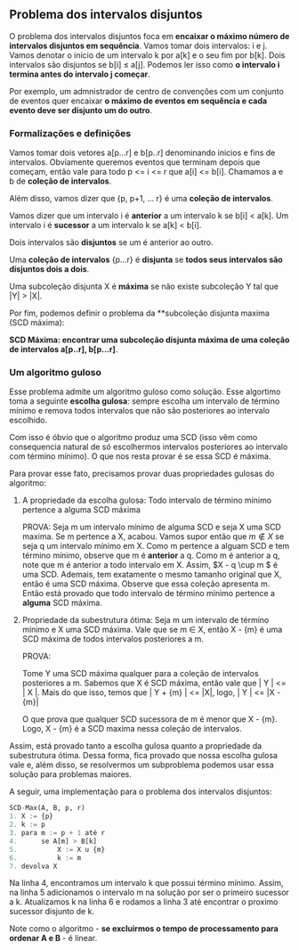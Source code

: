 ## Problema dos intervalos disjuntos

O problema dos intervalos disjuntos foca em **encaixar o máximo número de intervalos disjuntos em sequência**. Vamos tomar dois intervalos: i e j. Vamos denotar o início de um intervalo k por a[k] e o seu fim por b[k]. Dois intervalos são disjuntos se b[i] $\leq$ a[j]. Podemos ler isso como **o intervalo i termina antes do intervalo j começar**.

Por exemplo, um admnistrador de centro de convenções com um conjunto de eventos quer encaixar **o máximo de eventos em sequência e cada evento deve ser disjunto um do outro**.

### Formalizações e definições

Vamos tomar dois vetores a[p...r] e b[p..r] denominando inicios e fins de intervalos. Obviamente queremos eventos que terminam depois que começam, então vale para todo p <= i <= r que a[i] <= b[i]. Chamamos a e b de **coleção de intervalos**.

Além disso, vamos dizer que {p, p+1, ... r} é uma **coleção de intervalos**.

Vamos dizer que um intervalo i é **anterior** a um intervalo k se b[i] < a[k]. Um intervalo i é **sucessor** a um intervalo k se a[k] < b[i]. 

Dois intervalos são **disjuntos** se um é anterior ao outro.

Uma **coleção de intervalos** {p...r} é **disjunta** se **todos seus intervalos são disjuntos dois a dois**.

Uma subcoleção disjunta X é **máxima** se não existe subcoleção Y tal que |Y| > |X|.

Por fim, podemos definir o problema da **subcoleção disjunta maxima (SCD máxima):

**SCD Máxima: encontrar uma subcoleção disjunta máxima de uma coleção de intervalos a[p..r], b[p...r]**.



### Um algoritmo guloso

Esse problema admite um algoritmo guloso como solução. Esse algortimo toma a seguinte **escolha gulosa**: sempre escolha um intervalo de término mínimo e remova todos intervalos que não são posteriores ao intervalo escolhido.

Com isso é óbvio que o algoritmo produz uma SCD (isso vêm como consequencia natural de só escolhermos intervalos posteriores ao intervalo com término mínimo). O que nos resta provar é se essa SCD é máxima.

Para provar esse fato, precisamos provar duas propriedades gulosas do algoritmo:

1. A propriedade da escolha gulosa: Todo intervalo de término mínimo pertence a alguma SCD máxima

   PROVA: Seja m um intervalo mínimo de alguma SCD e seja X uma SCD maxima. Se m pertence a X, acabou. Vamos supor então que $m \notin X$ se seja q um intervalo mínimo em X. Como m pertence a alguam SCD e tem término mínimo, observe que m é **anterior** a q. Como m é anterior a q, note que m é anterior a todo intervalo em X. Assim, $X - q \cup m $ é uma SCD. Ademais, tem exatamente o mesmo tamanho original que X, então é uma SCD máxima. Observe que essa coleção apresenta m. Então está provado que todo intervalo de término mínimo pertence a **alguma** SCD máxima.

   

2. Propriedade da subestrutura ótima: Seja m um intervalo de término mínimo e X uma SCD máxima. Vale que se m $\in$ X, então X - {m} é uma SCD máxima de todos intervalos posteriores a m.

   PROVA:

   Tome Y uma SCD máxima qualquer para a coleção de intervalos posteriores a m. Sabemos que X é SCD máxima, então vale que | Y | <= | X |. Mais do que isso,  temos que | Y + {m} | <= |X|, logo, | Y | <= |X - {m}|

   O que prova que qualquer SCD sucessora de m é menor que X - {m}. Logo, X - {m} é a SCD maxima nessa coleção de intervalos.

Assim, está provado tanto a escolha gulosa quanto a propriedade da subestrutura ótima. Dessa forma, fica provado que nossa escolha gulosa vale e, além disso, se resolvermos um subproblema podemos usar essa solução para problemas maiores.

A seguir, uma implementação para o problema dos intervalos disjuntos:

```python
SCD-Max(A, B, p, r)
1. X := {p}
2. k := p
3. para m := p + 1 até r
4. 		se A[m] > B[k]  
5.      	X := X u {m}
6.			k := m 
7. devolva X
```

Na linha 4, encontramos um intervalo k que possui término mínimo. Assim, na linha 5 adicionamos o intervalo m na solução por ser o primeiro sucessor a k. Atualizamos k na linha 6 e rodamos a linha 3 até encontrar o proximo sucessor disjunto de k.



Note como o algoritmo - **se excluirmos o tempo de processamento para ordenar A e B** - é linear.

